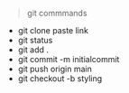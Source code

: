 > git commmands
<ul>
  <li>git clone paste link</li>
  <li>git status</li>
  <li>git add .</li>
  <li>git commit -m initialcommit</li>
  <li>git push origin main</li>
  <li>git checkout -b styling</li>
</ul>

